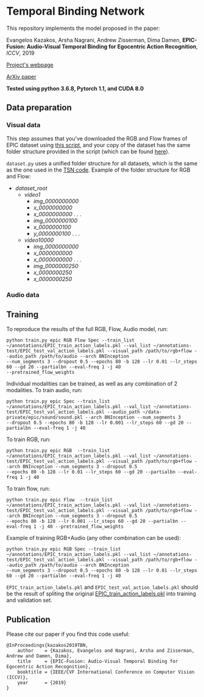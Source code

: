 # Temporal Binding Network


This repository implements the model proposed in the paper:

Evangelos Kazakos, Arsha Nagrani, Andrew Zisserman, Dima Damen, <strong>EPIC-Fusion: Audio-Visual Temporal Binding for Egocentric Action Recognition</strong>, <em>ICCV</em>, 2019

[Project's webpage](https://ekazakos.github.io/TBN/)

[ArXiv paper](https://arxiv.org/abs/1908.08498)

**Tested using python 3.6.8, Pytorch 1.1, and CUDA 8.0**

## Data preparation

### Visual data

This step assumes that you've downloaded the RGB and Flow frames of EPIC dataset using [this script](https://github.com/epic-kitchens/download-scripts/blob/master/download_frames_rgb_flow.sh), and your copy of the dataset has the same folder structure 
provided in the script (which can be found [here](https://data.bris.ac.uk/data/dataset/3h91syskeag572hl6tvuovwv4d)).

`dataset.py` uses a unified folder structure for all datasets, which is the same as the one used in the [TSN code](https://github.com/yjxiong/tsn-pytorch). Example of the folder structure for RGB and Flow:

* *dataset_root*
    * *video1*
        * *img_0000000000*
        * *x_0000000000*
        * *x_0000000000*
        .
        .
        .
        * *img_0000000100*
        * *x_0000000100*
        * *y_0000000100*
    .
    .
    .
    * *video10000*
        * *img_0000000000*
        * *x_0000000000*
        * *x_0000000000*
        .
        .
        .
        * *img_0000000250*
        * *x_0000000250*
        * *x_0000000250*

### Audio data

## Training

To reproduce the results of the full RGB, Flow, Audio model, run:
```
python train.py epic RGB Flow Spec --train_list ~/annotations/EPIC_train_action_labels.pkl --val_list ~/annotations-test/EPIC_test_val_action_labels.pkl --visual_path /path/to/rgb+flow --audio_path /path/to/audio --arch BNInception 
--num_segments 3 --dropout 0.5 --epochs 80 -b 128 --lr 0.01 --lr_steps 60 --gd 20 --partialbn --eval-freq 1 -j 40 
--pretrained_flow_weights
```

Individual modalities can be trained, as well as any combination of 2 modalities. 
To train audio, run:
```
python train.py epic Spec --train_list ~/annotations/EPIC_train_action_labels.pkl --val_list ~/annotations-test/EPIC_test_val_action_labels.pkl --audio_path ~/data-private/epic/sound/sound.pkl --arch BNInception --num_segments 3 
--dropout 0.5 --epochs 80 -b 128 --lr 0.001 --lr_steps 60 --gd 20 --partialbn --eval-freq 1 -j 40 
```

To train RGB, run:
```
python train.py epic RGB  --train_list ~/annotations/EPIC_train_action_labels.pkl --val_list ~/annotations-test/EPIC_test_val_action_labels.pkl --visual_path /path/to/rgb+flow --arch BNInception --num_segments 3 --dropout 0.5 
--epochs 80 -b 128 --lr 0.01 --lr_steps 60 --gd 20 --partialbn --eval-freq 1 -j 40 
```

To train flow, run:
```
python train.py epic Flow  --train_list ~/annotations/EPIC_train_action_labels.pkl --val_list ~/annotations-test/EPIC_test_val_action_labels.pkl --visual_path /path/to/rgb+flow --arch BNInception --num_segments 3 --dropout 0.5 
--epochs 80 -b 128 --lr 0.001 --lr_steps 60 --gd 20 --partialbn --eval-freq 1 -j 40 --pretrained_flow_weights
```

Example of training RGB+Audio (any other combination can be used):
```
python train.py epic RGB Spec --train_list ~/annotations/EPIC_train_action_labels.pkl --val_list ~/annotations-test/EPIC_test_val_action_labels.pkl --visual_path /path/to/rgb+flow --audio_path /path/to/audio --arch BNInception 
--num_segments 3 --dropout 0.5 --epochs 80 -b 128 --lr 0.01 --lr_steps 60 --gd 20 --partialbn --eval-freq 1 -j 40 
```

`EPIC_train_action_labels.pkl` and `EPIC_test_val_action_labels.pkl` should be the result of spliting the original [EPIC_train_action_labels.pkl](https://github.com/epic-kitchens/annotations/blob/master/EPIC_train_action_labels.csv) into training and validation set. 

## Publication

Please cite our paper if you find this code useful:

```
@InProceedings{kazakos2019TBN,
    author    = {Kazakos, Evangelos and Nagrani, Arsha and Zisserman, Andrew and Damen, Dima},
    title     = {EPIC-Fusion: Audio-Visual Temporal Binding for Egocentric Action Recognition},
    booktitle = {IEEE/CVF International Conference on Computer Vision (ICCV)},
    year      = {2019}
}
```
